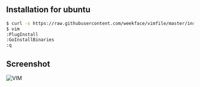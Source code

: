 ## Installation for ubuntu

```bash
$ curl -s https://raw.githubusercontent.com/weekface/vimfile/master/install | bash
$ vim
:PlugInstall
:GoInstallBinaries
:q
```

## Screenshot

![VIM](https://raw.github.com/weekface/vimfile/master/vim.png)
